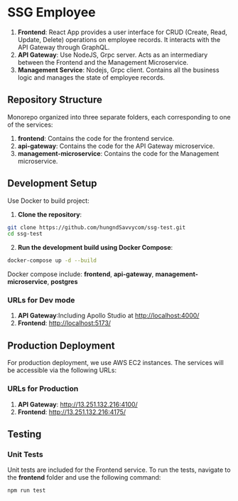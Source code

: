 # SSG Employee

1. **Frontend**: React App provides a user interface for CRUD (Create, Read, Update, Delete) operations on employee records. It interacts with the API Gateway through GraphQL.
2. **API Gateway**: Use NodeJS, Grpc server. Acts as an intermediary between the Frontend and the Management Microservice.
3. **Management Service**: Nodejs, Grpc client. Contains all the business logic and manages the state of employee records.

## Repository Structure

Monorepo organized into three separate folders, each corresponding to one of the services:

1. **frontend**: Contains the code for the frontend service.
2. **api-gateway**: Contains the code for the API Gateway microservice.
3. **management-microservice**: Contains the code for the Management microservice.

## Development Setup

Use Docker to build project:

1. **Clone the repository**:

```bash
git clone https://github.com/hungndSavvycom/ssg-test.git
cd ssg-test
```

2. **Run the development build using Docker Compose**:

```bash
docker-compose up -d --build
```

Docker compose include: **frontend**, **api-gateway**, **management-microservice**, **postgres**

### URLs for Dev mode

1. **API Gateway**:Including Apollo Studio at <http://localhost:4000/>
2. **Frontend**: <http://localhost:5173/>

## Production Deployment

For production deployment, we use AWS EC2 instances. The services will be accessible via the following URLs:

### URLs for Production

1. **API Gateway**: <http://13.251.132.216:4100/>
2. **Frontend**: <http://13.251.132.216:4175/>

## Testing

### Unit Tests

Unit tests are included for the Frontend service. To run the tests, navigate to the **frontend** folder and use the following command:

```bash
npm run test
```

